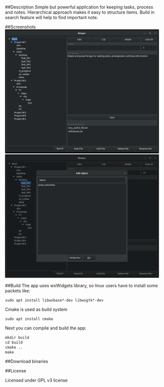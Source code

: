 ##Description
Simple but powerful application for keeping tasks, process and notes.
Hierarchical approach makes it easy to structure items. Build in search feature 
will help to find important note.

##Screenshots
![](./screenshots/screenshot_main.png)
![](./screenshots/screenshot_new_item.png)

##Build
The app uses wxWidgets library, so linux users have to install some packets like:
```
sudo apt install libwxbase*-dev libwxgtk*-dev
```
Cmake is used as build system
```
sudo apt install cmake
```
Next you can compile and build the app:
```
mkdir build
cd build
cmake ..
make
```
##Download binaries


##License

Licensed under GPL v3 license